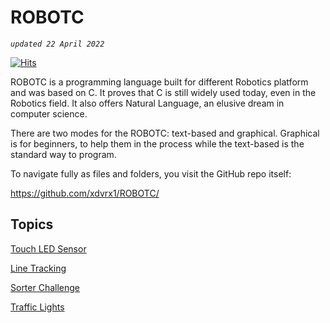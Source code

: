 # ROBOTC

*`updated 22 April 2022`*

[![Hits](https://hits.seeyoufarm.com/api/count/incr/badge.svg?url=https%3A%2F%2Fgithub.com%2Fxdvrx1%2FROBOTC&count_bg=%2379C83D&title_bg=%23555555&icon=&icon_color=%23E7E7E7&title=PAGE+VIEWS&edge_flat=false)](https://hits.seeyoufarm.com)

ROBOTC is a programming language built for different
Robotics platform and was based on C.
It proves that C is still widely used today,
even in the Robotics field. 
It also offers Natural Language, an elusive dream
in computer science.

There are two modes for the ROBOTC: text-based and graphical.
Graphical is for beginners, to help them in the process
while the text-based is the standard way to program.

To navigate fully as files and folders, you visit the GitHub repo
itself:

<https://github.com/xdvrx1/ROBOTC/>

## Topics

[Touch LED Sensor](https://xdvrx1.github.io/ROBOTC/graphical/touchLED/)

[Line Tracking](https://xdvrx1.github.io/ROBOTC/graphical/line-tracking/)

[Sorter Challenge](https://xdvrx1.github.io/ROBOTC/graphical/sorter/)

[Traffic Lights](https://xdvrx1.github.io/ROBOTC/graphical/traffic-lights/)
